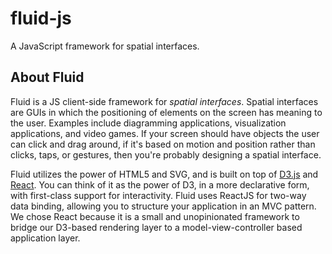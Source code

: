 # fluid-js
A JavaScript framework for spatial interfaces.

## About Fluid

Fluid is a JS client-side framework for _spatial interfaces_. Spatial interfaces are GUIs in which the positioning of elements on the screen has meaning to the user. Examples include diagramming applications, visualization applications, and video games. If your screen should have objects the user can click and drag around, if it's based on motion and position rather than clicks, taps, or gestures, then you're probably designing a spatial interface.

Fluid utilizes the power of HTML5 and SVG, and is built on top of [D3.js](https://d3js.org/) and [React](https://facebook.github.io/react/). You can think of it as the power of D3, in a more declarative form, with first-class support for interactivity. Fluid uses ReactJS for two-way data binding, allowing you to structure your application in an MVC pattern. We chose React because it is a small and unopinionated framework to bridge our D3-based rendering layer to a model-view-controller based application layer.

